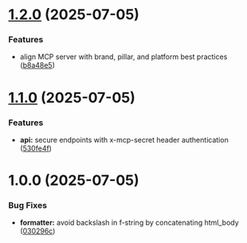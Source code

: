 # [1.2.0](https://github.com/mikeholownych/mcp-server/compare/v1.1.0...v1.2.0) (2025-07-05)


### Features

* align MCP server with brand, pillar, and platform best practices ([b8a48e5](https://github.com/mikeholownych/mcp-server/commit/b8a48e539a9caf73c6588e4d514928937b833a95))

# [1.1.0](https://github.com/mikeholownych/mcp-server/compare/v1.0.0...v1.1.0) (2025-07-05)


### Features

* **api:** secure endpoints with x-mcp-secret header authentication ([530fe4f](https://github.com/mikeholownych/mcp-server/commit/530fe4ff47e23be5c8aa8a265250f95b4c62dfa2))

# 1.0.0 (2025-07-05)


### Bug Fixes

* **formatter:** avoid backslash in f-string by concatenating html_body ([030296c](https://github.com/mikeholownych/mcp-server/commit/030296ca42cca416512675a6f60ca3a82734a9d3))
